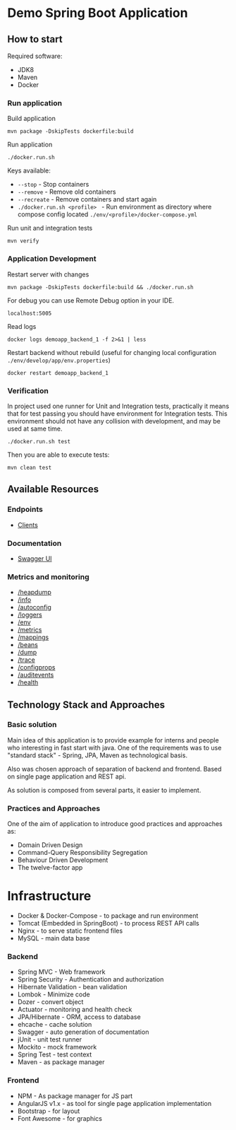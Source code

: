 Demo Spring Boot Application
============================

How to start
------------

Required software:
* JDK8
* Maven
* Docker

### Run application

Build application 

    mvn package -DskipTests dockerfile:build

Run application

    ./docker.run.sh 

Keys available:

* `--stop` - Stop containers
* `--remove` - Remove old containers
* `--recreate` - Remove containers and start again
* `./docker.run.sh <profile> ` - Run environment as directory where compose config located `./env/<profile>/docker-compose.yml`

Run unit and integration tests

    mvn verify

### Application Development

Restart server with changes 

    mvn package -DskipTests dockerfile:build && ./docker.run.sh

For debug you can use Remote Debug option in your IDE. 

    localhost:5005
 
Read logs 

    docker logs demoapp_backend_1 -f 2>&1 | less

Restart backend without rebuild (useful for changing local configuration `./env/develop/app/env.properties`)

    docker restart demoapp_backend_1
    
### Verification 

In project used one runner for Unit and Integration tests, practically it means that for test passing you should have 
environment for Integration tests. This environment should not have any collision with development, and may be used at
same time.

    ./docker.run.sh test

Then you are able to execute tests:

    mvn clean test

Available Resources
-------------------

### Endpoints

* [Clients](http://localhost:8989/clients)

### Documentation

* [Swagger UI](http://localhost:8989/swagger-ui.html#!/client-controller/listUsingGET)

### Metrics and monitoring 
* [/heapdump](http://localhost:8989/heapdump)
* [/info](http://localhost:8989/info)
* [/autoconfig](http://localhost:8989/autoconfig)
* [/loggers](http://localhost:8989/loggers)
* [/env](http://localhost:8989/env)
* [/metrics](http://localhost:8989/metrics)
* [/mappings](http://localhost:8989/mappings)
* [/beans](http://localhost:8989/beans)
* [/dump](http://localhost:8989/dump)
* [/trace](http://localhost:8989/trace)
* [/configprops](http://localhost:8989/configprops)
* [/auditevents](http://localhost:8989/auditevents)
* [/health](http://localhost:8989/health)

Technology Stack and Approaches
-------------------------------

### Basic solution

Main idea of this application is to provide example for interns and people who interesting in fast start with java. 
One of the requirements was to use "standard stack" - Spring, JPA, Maven as technological basis. 

Also was chosen approach of separation of backend and frontend. Based on single page application and REST api.

As solution is composed from several parts, it easier to implement. 

### Practices and Approaches

One of the aim of application to introduce good practices and approaches as:

* Domain Driven Design
* Command-Query Responsibility Segregation
* Behaviour Driven Development
* The twelve-factor app

# Infrastructure

* Docker & Docker-Compose - to package and run environment
* Tomcat (Embedded in SpringBoot) - to process REST API calls
* Nginx - to serve static frontend files
* MySQL - main data base

### Backend

* Spring MVC - Web framework
* Spring Security - Authentication and authorization  
* Hibernate Validation - bean validation
* Lombok - Minimize code
* Dozer - convert object
* Actuator - monitoring and health check 
* JPA/Hibernate - ORM, access to database
* ehcache - cache solution
* Swagger - auto generation of documentation
* jUnit - unit test runner
* Mockito - mock framework
* Spring Test - test context
* Maven - as package manager

### Frontend

* NPM - As package manager for JS part
* AngularJS v1.x - as tool for single page application implementation 
* Bootstrap - for layout
* Font Awesome - for graphics